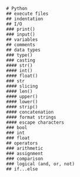 <!-- 
Render the file using https://markmap.js.org/repl
Copy and paste the following code
-->

``` markmap
# Python
## execute files
## indentation
## I/O
### print()
### input()
## variables
## comments
## data types
### type()
### casting
#### str()
#### int()
#### float()
### str
#### slicing
#### len()
#### upper()
#### lower()
#### strip()
#### concatenation
#### format strings
#### escape characters
### bool
### int
### float
## operators
### arithmetic
### assignment
### comparison
### logical (and, or, not)
## if...else
```

